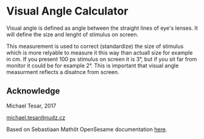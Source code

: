 # Visual Angle Calculator
Visual angle is defined as angle between the straight lines of eye's lenses. It will define the size and lenght of stimulus on screen.

This measurement is used to correct (standardize) the size of stimulus which is more relyable to measure it this way than actuall size for example in cm. If you present 100 px stimulus on screen it is 3°, but if you sit far from monitor it could be for example 2°. This is important that visual angle measurment reflects a disatnce from screen.

## Acknowledge
Michael Tesar, 2017

michael.tesar@nudz.cz

Based on Sebastiaan Mathôt OpenSesame documentation [here](http://www.osdoc.cogsci.nl/3.1/visualangle/).
